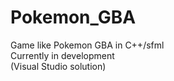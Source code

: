 
# Pokemon_GBA
Game like Pokemon GBA in C++/sfml
<br>
Currently in development
<br>
(Visual Studio solution)
